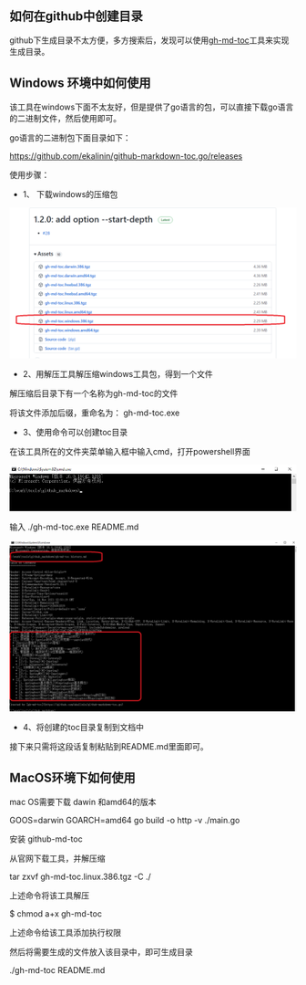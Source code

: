 

## 如何在github中创建目录

github下生成目录不太方便，多方搜索后，发现可以使用[gh-md-toc](https://github.com/ekalinin/github-markdown-toc)工具来实现生成目录。

## Windows 环境中如何使用


该工具在windows下面不太友好，但是提供了go语言的包，可以直接下载go语言的二进制文件，然后使用即可。

go语言的二进制包下面目录如下：

https://github.com/ekalinin/github-markdown-toc.go/releases




使用步骤：

* 1、 下载windows的压缩包

![](./assets/markdown_1.png)


* 2、用解压工具解压缩windows工具包，得到一个文件

解压缩后目录下有一个名称为gh-md-toc的文件

将该文件添加后缀，重命名为：  gh-md-toc.exe



* 3、使用命令可以创建toc目录

在该工具所在的文件夹菜单输入框中输入cmd，打开powershell界面

![](./assets/markdown_2.png)

输入
./gh-md-toc.exe README.md

![](./assets/markdown_3.png)

* 4、将创建的toc目录复制到文档中

接下来只需将这段话复制粘贴到README.md里面即可。

## MacOS环境下如何使用

mac OS需要下载 dawin 和amd64的版本

GOOS=darwin GOARCH=amd64 go build -o  http -v ./main.go

安装 github-md-toc

从官网下载工具，并解压缩

tar zxvf gh-md-toc.linux.386.tgz -C ./

上述命令将该工具解压

$ chmod a+x gh-md-toc

上述命令给该工具添加执行权限

然后将需要生成的文件放入该目录中，即可生成目录


./gh-md-toc README.md




